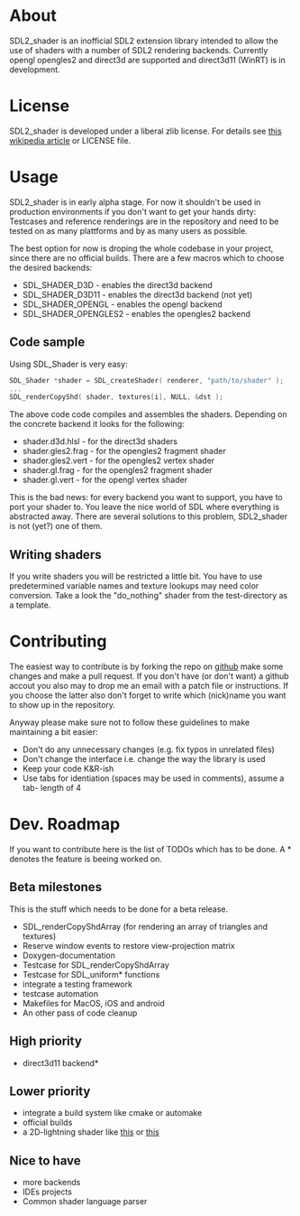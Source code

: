 About
=====
SDL2_shader is an inofficial SDL2 extension library intended to allow the
use of shaders with a number of SDL2 rendering backends. Currently opengl
opengles2 and direct3d are supported and direct3d11 (WinRT) is in
development.

License
=======
SDL2_shader is developed under a liberal zlib license. For details see
[this wikipedia article](http://en.wikipedia.org/wiki/Zlib_License) or LICENSE
file.

Usage
=====
SDL2_shader is in early alpha stage. For now it shouldn't be used in production
environments if you don't want to get your hands dirty: Testcases and reference
renderings are in the repository and need to be tested on as many plattforms
and by as many users as possible.

The best option for now is droping the whole codebase in your project, since
there are no official builds. There are a few macros which to choose the 
desired backends:
 * SDL_SHADER_D3D - enables the direct3d backend
 * SDL_SHADER_D3D11 - enables the direct3d backend (not yet)
 * SDL_SHADER_OPENGL - enables the opengl backend
 * SDL_SHADER_OPENGLES2 - enables the opengles2 backend

Code sample
-----------

Using SDL_Shader is very easy:
~~~C
SDL_Shader *shader = SDL_createShader( renderer, "path/to/shader" );
...
SDL_renderCopyShd( shader, textures[i], NULL, &dst );
~~~

The above code code compiles and assembles the shaders. Depending on the 
concrete backend it looks for the following:
 * shader.d3d.hlsl - for the direct3d shaders
 * shader.gles2.frag - for the opengles2 fragment shader
 * shader.gles2.vert - for the opengles2 vertex shader
 * shader.gl.frag - for the opengles2 fragment shader
 * shader.gl.vert - for the opengl vertex shader

This is the bad news: for every backend you want to support, you have to port
your shader to. You leave the nice world of SDL where everything is abstracted
away. There are several solutions to this problem, SDL2_shader is not (yet?)
one of them.

Writing shaders
--------------
If you write shaders you will be restricted a little bit. You have to use
predetermined variable names and texture lookups may need color conversion.
Take a look the "do_nothing" shader from the test-directory as a template.

Contributing
============
The easiest way to contribute is by forking the repo on
[github](https://github.com/powertomato/sdl2_shader) make some changes and make
a pull request. If you don't have (or don't want) a github accout you also may
to drop me an email with a patch file or instructions. If you choose the latter
also don't forget to write which (nick)name you want to show up in the 
repository.

Anyway please make sure not to follow these guidelines to make maintaining
a bit easier:

 * Don't do any unnecessary changes (e.g. fix typos in unrelated files)
 * Don't change the interface i.e. change the way the library is used
 * Keep your code K&R-ish
 * Use tabs for identiation (spaces may be used in comments), assume a tab-
   length of 4

Dev. Roadmap
============

If you want to contribute here is the list of TODOs which has to be done. A *
denotes the feature is beeing worked on.

Beta milestones
---------------
This is the stuff which needs to be done for a beta release.
 * SDL_renderCopyShdArray (for rendering an array of triangles and textures)
 * Reserve window events to restore view-projection matrix
 * Doxygen-documentation
 * Testcase for SDL_renderCopyShdArray
 * Testcase for SDL_uniform* functions
 * integrate a testing framework
 * testcase automation
 * Makefiles for MacOS, iOS and android
 * An other pass of code cleanup

High priority
-------------
 * direct3d11 backend*

Lower priority
------------
 * integrate a build system like cmake or automake
 * official builds
 * a 2D-lightning shader like [this](https://www.youtube.com/watch?v=Xmn6zhDJGLE)
 or [this](http://www.catalinzima.com/2010/07/my-technique-for-the-shader-based-dynamic-2d-shadows/)

Nice to have
------------
 * more backends
 * IDEs projects
 * Common shader language parser

